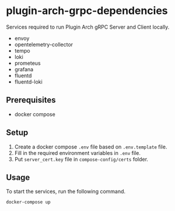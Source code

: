 # plugin-arch-grpc-dependencies

Services required to run Plugin Arch gRPC Server and Client locally.

- envoy
- opentelemetry-collector
- tempo
- loki
- prometeus
- grafana
- fluentd
- fluentd-loki

## Prerequisites

- docker compose

## Setup

1. Create a docker compose `.env` file based on `.env.template` file. 
2. Fill in the required environment variables in `.env` file.
3. Put `server_cert.key` file in `compose-config/certs` folder.

## Usage

To start the services, run the following command.


```
docker-compose up
```
